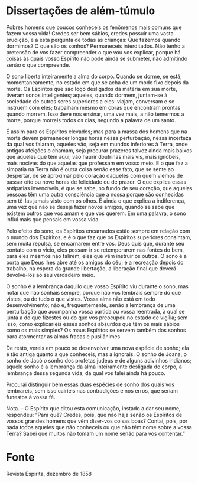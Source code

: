 # Dissertações de além-túmulo

Pobres homens que poucos conheceis os fenômenos mais comuns que fazem vossa vida! Credes ser bem sábios, credes possuir uma vasta erudição, e a esta pergunta de todas as crianças: Que fazemos quando dormimos? O que são os sonhos? Permaneceis interditados. Não tenho a pretensão de vos fazer compreender o que vou vos explicar, porque há coisas às quais vosso Espírito não pode ainda se submeter, não admitindo senão o que compreende.

O sono liberta inteiramente a alma do corpo. Quando se dorme, se está, momentaneamente, no estado em que se acha de um modo fixo depois da morte. Os Espíritos que são logo desligados da matéria em sua morte, tiveram sonos inteligentes; aqueles, quando dormem, juntam-se à sociedade de outros seres superiores a eles: viajam, conversam e se instruem com eles; trabalham mesmo em obras que encontram prontas quando morrem. Isso deve nos ensinar, uma vez mais, a não temermos a morte, porque morreis todos os dias, segundo a palavra de um santo.

É assim para os Espíritos elevados; mas para a massa dos homens que na morte devem permanecer longas horas nessa perturbação, nessa incerteza da qual vos falaram, aqueles vão, seja em mundos inferiores à Terra, onde antigas afeições o chamam, seja procurar prazeres talvez ainda mais baixos que aqueles que têm aqui; vão haurir doutrinas mais vis, mais ignóbeis, mais nocivas do que aquelas que professam em vosso meio. E o que faz a simpatia na Terra não é outra coisa senão esse fato, que se sente ao despertar, de se aproximar pelo coração daqueles com quem viemos de passar oito ou nove horas de felicidade ou de prazer. O que explica essas antipatias invencíveis, é que se sabe, no fundo de seu coração, que aquelas pessoas têm uma outra consciência que a nossa porque são conhecidas sem tê-las jamais visto com os olhos. É ainda o que explica a indiferença, uma vez que não se deseja fazer novos amigos, quando se sabe que existem outros que vos amam e que vos querem. Em uma palavra, o sono influi mais que pensais em vossa vida.

Pelo efeito do sono, os Espíritos encarnados estão sempre em relação com o mundo dos Espíritos, e é o que faz que os Espíritos superiores consintam, sem muita repulsa, se encarnarem entre vós. Deus quis que, durante seu contato com o vício, eles possam ir se retemperarem nas fontes do bem, para eles mesmos não falirem, eles que vêm instruir os outros. O sono é a porta que Deus lhes abre até os amigos do céu; é a recreação depois do trabalho, na espera da grande libertação, a liberação final que deverá devolvê-los ao seu verdadeiro meio.

O sonho é a lembrança daquilo que vosso Espírito viu durante o sono, mas notai que não sonhais sempre, porque não vos lembrais sempre do que vistes, ou de tudo o que vistes. Vossa alma não está em todo desenvolvimento; não é, frequentemente, senão a lembrança de uma perturbação que acompanha vossa partida ou vossa reentrada, à qual se junta a do que fizestes ou do que vos preocupou no estado de vigília; sem isso, como explicaríeis esses sonhos absurdos que têm os mais sábios como os mais simples? Os maus Espíritos se servem também dos sonhos para atormentar as almas fracas e pusilânimes.

De resto, vereis em pouco se desenvolver uma nova espécie de sonho; ela é tão antiga quanto a que conheceis, mas a ignorais. O sonho de Joana, o sonho de Jacó o sonho dos profetas judeus e de alguns adivinhos indianos; aquele sonho é a lembrança da alma inteiramente desligada do corpo, a lembrança dessa segunda vida, da qual vos falei ainda há pouco.

Procurai distinguir bem essas duas espécies de sonho dos quais vos lembrareis, sem isso cairíeis nas contradições e nos erros, que seriam funestos à vossa fé.

Nota. – O Espírito que ditou esta comunicação, instado a dar seu nome, respondeu: “Para quê? Credes, pois, que não haja senão os Espíritos de vossos grandes homens que vêm dizer-vos coisas boas? Contai, pois, por nada todos aqueles que não conheceis ou que não têm nome sobre a vossa Terra? Sabei que muitos não tomam um nome senão para vos contentar.”

# Fonte
Revista Espírita, dezembro de 1858